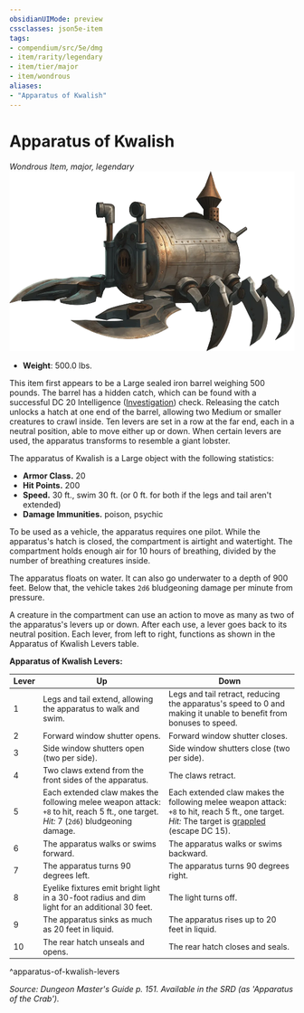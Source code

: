```yaml
---
obsidianUIMode: preview
cssclasses: json5e-item
tags:
- compendium/src/5e/dmg
- item/rarity/legendary
- item/tier/major
- item/wondrous
aliases: 
- "Apparatus of Kwalish"
---
```

# Apparatus of Kwalish
*Wondrous Item, major, legendary*  
![](https://raw.githubusercontent.com/5etools-mirror-2/5etools-img/main/items/DMG/Apparatus%20of%20Kwalish.webp#right)  

- **Weight**: 500.0 lbs.

This item first appears to be a Large sealed iron barrel weighing 500 pounds. The barrel has a hidden catch, which can be found with a successful DC 20 Intelligence ([Investigation](git/3-Mechanics/CLI/rules/skills.md#Investigation)) check. Releasing the catch unlocks a hatch at one end of the barrel, allowing two Medium or smaller creatures to crawl inside. Ten levers are set in a row at the far end, each in a neutral position, able to move either up or down. When certain levers are used, the apparatus transforms to resemble a giant lobster.

The apparatus of Kwalish is a Large object with the following statistics:

- **Armor Class.** 20  
- **Hit Points.** 200  
- **Speed.** 30 ft., swim 30 ft. (or 0 ft. for both if the legs and tail aren't extended)  
- **Damage Immunities.** poison, psychic  

To be used as a vehicle, the apparatus requires one pilot. While the apparatus's hatch is closed, the compartment is airtight and watertight. The compartment holds enough air for 10 hours of breathing, divided by the number of breathing creatures inside.

The apparatus floats on water. It can also go underwater to a depth of 900 feet. Below that, the vehicle takes `2d6` bludgeoning damage per minute from pressure.

A creature in the compartment can use an action to move as many as two of the apparatus's levers up or down. After each use, a lever goes back to its neutral position. Each lever, from left to right, functions as shown in the Apparatus of Kwalish Levers table.

**Apparatus of Kwalish Levers:**

| Lever | Up | Down |
|-------|----|------|
| 1 | Legs and tail extend, allowing the apparatus to walk and swim. | Legs and tail retract, reducing the apparatus's speed to 0 and making it unable to benefit from bonuses to speed. |
| 2 | Forward window shutter opens. | Forward window shutter closes. |
| 3 | Side window shutters open (two per side). | Side window shutters close (two per side). |
| 4 | Two claws extend from the front sides of the apparatus. | The claws retract. |
| 5 | Each extended claw makes the following melee weapon attack: `+8` to hit, reach 5 ft., one target. *Hit:*  7 (`2d6`) bludgeoning damage. | Each extended claw makes the following melee weapon attack: `+8` to hit, reach 5 ft., one target. *Hit:*  The target is [grappled](conditions.md#grappled) (escape DC 15). |
| 6 | The apparatus walks or swims forward. | The apparatus walks or swims backward. |
| 7 | The apparatus turns 90 degrees left. | The apparatus turns 90 degrees right. |
| 8 | Eyelike fixtures emit bright light in a 30-foot radius and dim light for an additional 30 feet. | The light turns off. |
| 9 | The apparatus sinks as much as 20 feet in liquid. | The apparatus rises up to 20 feet in liquid. |
| 10 | The rear hatch unseals and opens. | The rear hatch closes and seals. |
^apparatus-of-kwalish-levers

*Source: Dungeon Master's Guide p. 151. Available in the SRD (as 'Apparatus of the Crab').*